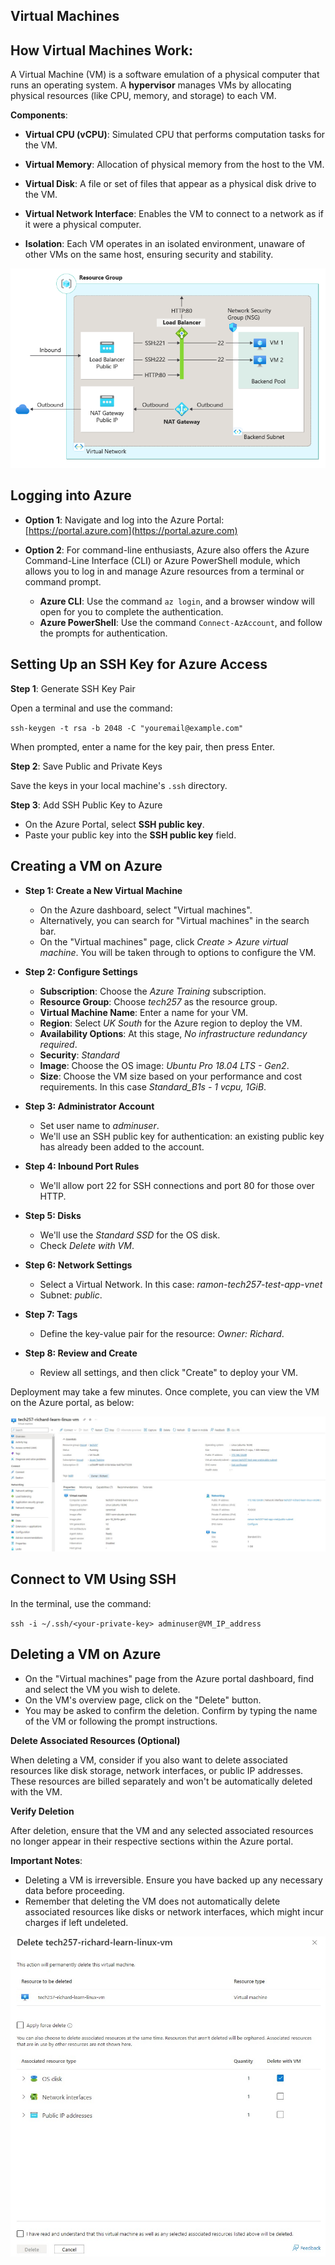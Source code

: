 ## Virtual Machines

## How Virtual Machines Work:

A Virtual Machine (VM) is a software emulation of a physical computer that runs an operating system. A **hypervisor** manages VMs by allocating physical resources (like CPU, memory, and storage) to each VM.

**Components**:
  - **Virtual CPU (vCPU)**: Simulated CPU that performs computation tasks for the VM.
  - **Virtual Memory**: Allocation of physical memory from the host to the VM.
  - **Virtual Disk**: A file or set of files that appear as a physical disk drive to the VM.
  - **Virtual Network Interface**: Enables the VM to connect to a network as if it were a physical computer.

- **Isolation**: Each VM operates in an isolated environment, unaware of other VMs on the same host, ensuring security and stability.

![Cloud Image](../imgs/vms/vm-resources.png "A VM")

## Logging into Azure

- **Option 1**: Navigate and log into the Azure Portal: [https://portal.azure.com](https://portal.azure.com)

- **Option 2**: For command-line enthusiasts, Azure also offers the Azure Command-Line Interface (CLI) or Azure PowerShell module, which allows you to log in and manage Azure resources from a terminal or command prompt.
  - **Azure CLI**: Use the command `az login`, and a browser window will open for you to complete the authentication.
  - **Azure PowerShell**: Use the command `Connect-AzAccount`, and follow the prompts for authentication.


## Setting Up an SSH Key for Azure Access

**Step 1**: Generate SSH Key Pair

Open a terminal and use the command:

`ssh-keygen -t rsa -b 2048 -C "youremail@example.com"`

When prompted, enter a name for the key pair, then press Enter.

**Step 2**: Save Public and Private Keys

Save the keys in your local machine's `.ssh` directory.

**Step 3**: Add SSH Public Key to Azure
  - On the Azure Portal, select **SSH public key**.
  - Paste your public key into the **SSH public key** field.


## Creating a VM on Azure

- **Step 1: Create a New Virtual Machine**
  - On the Azure dashboard, select "Virtual machines".
  - Alternatively, you can search for "Virtual machines" in the search bar.
  - On the "Virtual machines" page, click _Create > Azure virtual machine_. You will be taken through to options to configure the VM.

- **Step 2: Configure Settings**
  - **Subscription**: Choose the _Azure Training_ subscription.
  - **Resource Group**: Choose _tech257_ as the resource group.
  - **Virtual Machine Name**: Enter a name for your VM.
  - **Region**: Select _UK South_ for the Azure region to deploy the VM.
  - **Availability Options**: At this stage, _No infrastructure redundancy required_.
  - **Security**: _Standard_
  - **Image**: Choose the OS image: _Ubuntu Pro 18.04 LTS - Gen2_.
  - **Size**: Choose the VM size based on your performance and cost requirements. In this case _Standard_B1s - 1 vcpu, 1GiB_.

- **Step 3: Administrator Account**
  - Set user name to _adminuser_.
  - We'll use an SSH public key for authentication: an existing public key has already been added to the account.

- **Step 4: Inbound Port Rules**
  - We'll allow port 22 for SSH connections and port 80 for those over HTTP.

- **Step 5: Disks**
  - We'll use the _Standard SSD_ for the OS disk.
  - Check _Delete with VM_.

- **Step 6: Network Settings**
  - Select a Virtual Network. In this case: _ramon-tech257-test-app-vnet_
  - Subnet: _public_.

- **Step 7: Tags**
  - Define the key-value pair for the resource: _Owner: Richard_.

- **Step 8: Review and Create**
  - Review all settings, and then click "Create" to deploy your VM.

Deployment may take a few minutes. Once complete, you can view the VM on the Azure portal, as below:

![Cloud Image](../imgs/vms/vm_overview.jpg "Deployed VM")

## Connect to VM Using SSH

In the terminal, use the command:

`ssh -i ~/.ssh/<your-private-key> adminuser@VM_IP_address`

## Deleting a VM on Azure

  - On the "Virtual machines" page from the Azure portal dashboard, find and select the VM you wish to delete.
  - On the VM's overview page, click on the "Delete" button.
  - You may be asked to confirm the deletion. Confirm by typing the name of the VM or following the prompt instructions.

**Delete Associated Resources (Optional)**

When deleting a VM, consider if you also want to delete associated resources like disk storage, network interfaces, or public IP addresses. These resources are billed separately and won't be automatically deleted with the VM.

**Verify Deletion**

After deletion, ensure that the VM and any selected associated resources no longer appear in their respective sections within the Azure portal.

**Important Notes**:
- Deleting a VM is irreversible. Ensure you have backed up any necessary data before proceeding.
- Remember that deleting the VM does not automatically delete associated resources like disks or network interfaces, which might incur charges if left undeleted.


![Cloud Image](../imgs/vms/vm_delete.jpg "Delete a VM")
<!-- 
## Azure Virtual Network Basics

- **Definition**: An Azure Virtual Network (VNet) is a logically isolated network on the Azure cloud that enables Azure resources, like virtual machines (VMs), to securely communicate with each other, the internet, and on-premises networks.

- **Components**:
  - **Subnets**: Segments within a VNet that allow you to organize and secure resources into logical groups.
  - **IP Addresses**: Assignable to resources within a VNet, including both static and dynamic options.
  - **Route Tables**: Define how network traffic is routed within and outside of a VNet.
  - **Network Security Groups (NSGs)**: Used to allow or deny network traffic to subnets or network interfaces (NIC) in a VNet.

- **Connectivity Options**:
  - **VNet Peering**: Connects two VNets in the same or different Azure regions, allowing resources to communicate as if they were in the same network.
  - **VPN Gateway**: Connects an Azure Virtual Network to an on-premises network over the internet using a secure tunnel.
  - **ExpressRoute**: Connects your on-premises networks to Azure through a private connection facilitated by a connectivity provider.

- **Benefits**:
  - **Isolation and Segmentation**: VNets provide isolation from other VNets, allowing for secure deployments within Azure.
  - **Internet Connectivity**: Resources within a VNet can have outbound internet connectivity by default, and inbound connectivity can be configured.
  - **Filtering and Routing**: NSGs and route tables provide filtering and routing to manage network traffic flow.

- **Use Cases**:
  - Hosting a network of interconnected virtual machines or applications.
  - Securely integrating cloud-based applications with on-premises data centers.
  - Creating isolated environments for testing and development.

Azure Virtual Networks provide the foundational building blocks for networking in the Azure cloud, offering flexibility, security, and scalability for managing cloud-based networked applications. -->